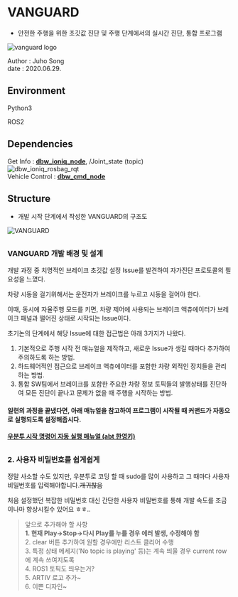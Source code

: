 #  VANGUARD

* 안전한 주행을 위한 초깃값 진단 및 주행 단계에서의 실시간 진단, 통합 프로그램 

![vanguard logo](https://user-images.githubusercontent.com/59792475/85998620-01dd9f80-ba46-11ea-966c-e1af38672d25.png)

Author : Juho Song<br>
date : 2020.06.29.

## Environment
  Python3
  
  ROS2

## Dependencies

  Get Info : __[dbw_ioniq_node](https://github.com/shinkansan/ARTIV/tree/master/Comms/Ioniq/dbw_ioniq/dbw_ioniq_node)__, /Joint_state (topic) <br>
  ![dbw_ioniq_rosbag_rqt](https://user-images.githubusercontent.com/59792475/81559090-ca4d6200-93c9-11ea-8c90-9aa113fa7ce5.png) <br>
  Vehicle Control : __[dbw_cmd_node](https://github.com/shinkansan/ARTIV/tree/master/Comms/Ioniq/dbw_ioniq/dbw_cmd_node)__

## Structure

* 개발 시작 단계에서 작성한 VANGUARD의 구조도

![VANGUARD](https://user-images.githubusercontent.com/59792475/85997591-a5c64b80-ba44-11ea-8fa3-6a98d010f002.png)

  ##
  ### VANGUARD 개발 배경 및 설계   
  
  개발 과정 중 치명적인 브레이크 초깃값 설정 Issue를 발견하여 자가진단 프로토콜의 필요성을 느꼈다. 
  
  차량 시동을 걸기위해서는 운전자가 브레이크를 누르고 시동을 걸어야 한다.
  
  이때, 동시에 자율주행 모드를 키면, 차량 제어에 사용되는 브레이크 액츄에이터가 브레이크 패널과 떨어진 상태로 시작되는 Issue이다. 
  
  초기논의 단계에서 해당 Issue에 대한 접근법은 아래 3가지가 나왔다. 
  
  1. 기본적으로 주행 시작 전 매뉴얼을 제작하고, 새로운 Issue가 생길 때마다 추가하여 주의하도록 하는 방법.
  2. 하드웨어적인 접근으로 브레이크 액츄에이터를 포함한 차량 외적인 장치들을 관리하는 방법.
  3. 통합 SW팀에서 브레이크를 포함한 주요한 차량 정보 토픽들의 발행상태를 진단하여 모든 진단이 끝나고 문제가 없을 때 주행을 시작하는 방법.
  
  
  
  
  
  #### 일련의 과정을 끝냈다면, 아래 매뉴얼을 참고하여 프로그램이 시작될 때 커맨드가 자동으로 실행되도록 설정해줍시다.
  
  __[우분투 시작 명령어 자동 실행 매뉴얼 (abt 한영키)](https://github.com/shinkansan/ARTIV/blob/master/Manual/Startup_Setting_Hangul.md)__
  
  ##
  ### 2. 사용자 비밀번호를 쉽게쉽게
  
   정말 사소할 수도 있지만, 우분투로 코딩 할 때 sudo를 많이 사용하고 그 때마다 사용자 비밀번호를 입력해야합니다.~~개귀찮음~~
   
  처음 설정했던 복잡한 비밀번호 대신 간단한 사용자 비밀번호를 통해 개발 속도를 조금이나마 향상시킬수 있어요 ㅎㅎ..


> 앞으로 추가해야 할 사항   
> **1. 현재 Play->Stop->다시 Play를 누를 경우 에러 발생, 수정해야 함**   
> 2. clear 버튼 추가하여 원할 경우에만 리스트 클리어 수행   
> 3. 특정 상태 메세지('No topic is playing' 등)는 계속 띄울 경우 current row에 계속 쓰여지도록   
> 4. ROS1 토픽도 띄우는거?   
> 5. ARTIV 로고 추가~   
> 6. 이쁜 디자인~   

